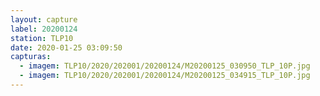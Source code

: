 ```yaml
---
layout: capture
label: 20200124
station: TLP10
date: 2020-01-25 03:09:50
capturas:
  - imagem: TLP10/2020/202001/20200124/M20200125_030950_TLP_10P.jpg
  - imagem: TLP10/2020/202001/20200124/M20200125_034915_TLP_10P.jpg
---
```

